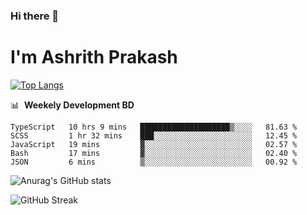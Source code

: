 ### Hi there 👋
# I'm Ashrith Prakash


[![Top Langs](https://github-readme-stats.vercel.app/api/top-langs/?username=xxcheckmatexx&layout=compact&count_private=true&include_all_commits=true&show_icons=true&line_height=20&title_color=FFFFFF&icon_color=FFFFFF&text_color=FFFFFF&bg_color=0D1117)](https://github.com/anuraghazra/github-readme-stats)

📊 &nbsp;**Weekely Development BD**

<!--START_SECTION:waka-->
```text
TypeScript   10 hrs 9 mins   ████████████████████▒░░░░   81.63 % 
SCSS         1 hr 32 mins    ███░░░░░░░░░░░░░░░░░░░░░░   12.45 % 
JavaScript   19 mins         ▓░░░░░░░░░░░░░░░░░░░░░░░░   02.57 % 
Bash         17 mins         ▓░░░░░░░░░░░░░░░░░░░░░░░░   02.40 % 
JSON         6 mins          ▒░░░░░░░░░░░░░░░░░░░░░░░░   00.92 % 
```
<!--END_SECTION:waka-->

![Anurag's GitHub stats](https://github-readme-stats.vercel.app/api?username=xxcheckmatexx&count_private=true&show_icons=true&theme=merko)  

![GitHub Streak](http://github-readme-streak-stats.herokuapp.com?user=xxcheckmatexx&theme=merko&hide_border=true&date_format=M%20j%5B%2C%20Y%5D&fire=DD0E0B)
<br/>
